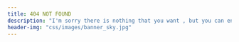 ```yaml
---
title: 404 NOT FOUND
description: "I'm sorry there is nothing that you want , but you can enjoy the scenery here ..."
header-img: "css/images/banner_sky.jpg"
---
```

